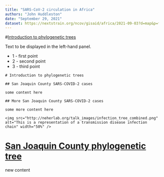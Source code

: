 ```yaml
---
title: "SARS-CoV-2 circulation in Africa"
authors: "John Huddleston"
date: "September 29, 2021"
dataset: https://nextstrain.org/ncov/gisaid/africa/2021-09-03?d=map&p=full
---
```


#[Introduction to phylogenetic trees](https://nextstrain.org/ncov/gisaid/africa/2021-09-03?d=map&p=full)

Text to be displayed in the left-hand panel.

- 1 - first point
- 2 - second point
- 3 - third point

```auspiceMainDisplayMarkdown
# Introduction to phylogenetic trees

## San Joaquin County SARS-COVID-2 cases

some content here

## More San Joaquin County SARS-COVID-2 cases

some more content here

<img src="http://neherlab.org/talk_images/infection_tree_combined.png" alt="This is a representation of a transmission disease infection chain" width="50%" />
```

# [San Joaquin County phylogenetic tree](https://nextstrain.org/fetch/backend.czgenepi.org/v2/orgs/9/pathogens/SC2/auspice/access/eyJ0cmVlX2lkIjogNzAyNzQsICJ1c2VyX2lkIjogMjI4LCAiZXhwaXJ5IjogIjIwMjItMTAtMjJUMTQ6NDk6MTEuNTg3Mjg0KzAwOjAwIn0=.d587c15bdc8103419afb23f6d6659bda3e4f93ccc9568f8362000baeb929e52ba33015fe812c09be3fe81f281c59481a6faf1b9ad14e6f0cfba715df1fd6da63)

new content

